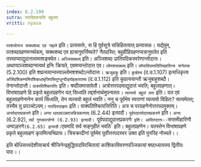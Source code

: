 ```yaml
---
index: 6.2.199
sutra: परादिश्छन्दसि बहुलम्
vritti: nyasa

---
```

`परशब्देनात्र सक्थशब्द एव गह्यते` इति। प्रत्यसत्तेः, स हि पूर्वसूत्रे सन्निहितत्वात् प्रत्यासन्नः। यद्येवुम्, परशब्दग्रहणमनर्थकम्, सक्थशब्द एव ह्यत्रानुवर्त्तिष्यते? नैतदस्ति; बहुव्रीहिग्रहणप्यत्रानुवर्तत इति तस्याप्याद्युदात्तत्वमाशङ्क्येत। `अञ्जिसक्थम्` इति। अञ्जिशब्दः प्रातिपदिकस्वरेणान्तोदात्तः। अथाप्यञ्जशब्दाग्मत्वर्थ इनिः क्रियते, एवमप्यन्तोदात्त एव। `लोमशसक्थम्` इति। `लोमादिपामादिपिच्छादिभ्यः शनेलचः` (5.2.100) इति शप्रत्ययान्तत्त्वाल्लोमशशब्दोऽन्तोदात्तः। `ऋजुबाहुः` इति। `कुर्भ्रश्च` (द.उ.1.107) इत्यधिकृत्य `अर्जिदशिकम्यमिपशिबाधामृजिपसितुग्धुग्दीर्ङ्घहकाराश्च` (द.उ.1.112) इति कुप्रत्ययान्तौ ऋजुबाहुशब्दौ। तेनान्तोदात्तौ। `वाक्पतिश्चित्पत्तिः` इति। षष्ठीसमासावेतौ। अत्रोत्तरपदमाद्युदात्तं भवति; बहुलग्रहणात्। विभाषाग्रहणे हि प्रकृते बहुलग्रहणेन यत् सिध्यति तद्दर्शनार्थमुपन्यस्तः।
`व्यत्ययो बहुलं ततः` इति। यत एवं बहुलग्रहणेनानेन कार्य सिध्यति, तेन व्यत्ययो बहुलं भवति। ननु च पूर्वमेव स्वराणां व्यत्ययो विहितः? सत्यमेतत्; तस्यैव तु प्रपञ्चोऽयम्। `परादिरुदाहृतः` इति। वाक्पतिश्चित्पत्तिरिति। अत्र च परग्रहणेनोत्तरपदमुक्तम्। `अन्तोदात्तप्रकरणे` इति। `अन्तः` `थाथघञ्क्ताजबित्रकाणाम्` (6.2.44) इत्यादौ। `पूर्वपदान्तोदात्तप्रकरणे` इति। `अन्तः` (6.2.92), `सर्वं गुणकार्त्सन्ये (6.2.93) इत्यादौ।
`पूर्वपदाद्युदात्तप्रकरणे` इति। आदिरुदात्तः--`सप्तमीहारिणौ धम्यऽहरणे` (6.2.65) इत्यादौ। `एवमादि सर्व सङ्गृहीतं भवति` इति। बहुलग्रहणेन। यतस्तेन विभाषाग्रहणे प्रकृते बहुलग्रहणं कृतमित्यभिप्रायः। त्रिचक्रादीनां पूर्वमेव पूर्वोत्तरपदस्वर उक्त इति पुनरिह नोच्यते।।

इति बोधिसत्त्वदेशीयाचार्य श्रीजिनेन्द्रबुद्धिपादविरचितायां
काशिकाविवरणपञ्जिकायां षष्ठाध्यायस्य
द्वितीयः पादः।।
- - -
